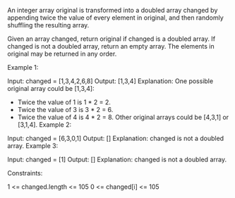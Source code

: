 An integer array original is transformed into a doubled array changed by appending twice the value of every element in original, and then randomly shuffling the resulting array.

Given an array changed, return original if changed is a doubled array. If changed is not a doubled array, return an empty array. The elements in original may be returned in any order.



Example 1:

Input: changed = [1,3,4,2,6,8]
Output: [1,3,4]
Explanation: One possible original array could be [1,3,4]:
- Twice the value of 1 is 1 * 2 = 2.
- Twice the value of 3 is 3 * 2 = 6.
- Twice the value of 4 is 4 * 2 = 8.
  Other original arrays could be [4,3,1] or [3,1,4].
  Example 2:

Input: changed = [6,3,0,1]
Output: []
Explanation: changed is not a doubled array.
Example 3:

Input: changed = [1]
Output: []
Explanation: changed is not a doubled array.


Constraints:

1 <= changed.length <= 105
0 <= changed[i] <= 105